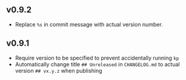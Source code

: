 ## v0.9.2

- Replace `%s` in commit message with actual version number.

## v0.9.1

- Require version to be specified to prevent accidentally running `kp`
- Automatically change title `## Unreleased` in `CHANGELOG.md` to actual version `## vx.y.z` when publishing
